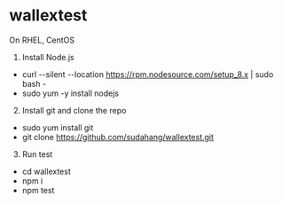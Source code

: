 # wallextest
On RHEL, CentOS
1. Install Node.js
  * curl --silent --location https://rpm.nodesource.com/setup_8.x | sudo bash -
  * sudo yum -y install nodejs
2. Install git and clone the repo
  * sudo yum install git
  * git clone https://github.com/sudahang/wallextest.git
3. Run test
  * cd wallextest
  * npm i
  * npm test
